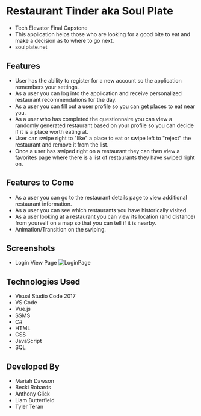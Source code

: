 # Restaurant Tinder aka Soul Plate

- Tech Elevator Final Capstone
- This application helps those who are looking for a good bite to eat and make a decision as to where to go next.
- soulplate.net

## Features

- User has the ability to register for a new account so the application remembers your settings.
- As a user you can log into the application and receive personalized restaurant recommendations for the day.
- As a user you can fill out a user profile so you can get places to eat near you.
- As a user who has completed the questionnaire you can view a randomly generated restaurant based on your profile so you can decide if it is a place worth eating at.
- User can swipe right to "like" a place to eat or swipe left to "reject" the restaurant and remove it from the list.
- Once a user has swiped right on a restaurant they can then view a favorites page where there is a list of restaurants they have swiped right on.

## Features to Come

- As a user you can go to the restaurant details page to view additional restaurant information.
- As a user you can see which restaurants you have historically visited.
- As a user looking at a restaurant you can view its location (and distance) from yourself on a map so that you can tell if it is nearby.
- Animation/Transition on the swiping.

## Screenshots

- Login View Page
![LoginPage](C:\Users\TylerTeran\FinalCapstone\c-final-capstone-restaurant-tinder\screenshots\LoginPage.png)

## Technologies Used

- Visual Studio Code 2017
- VS Code
- Vue.js
- SSMS
- C#
- HTML
- CSS
- JavaScript
- SQL

## Developed By

- Mariah Dawson
- Becki Robards
- Anthony Glick
- Liam Butterfield
- Tyler Teran
